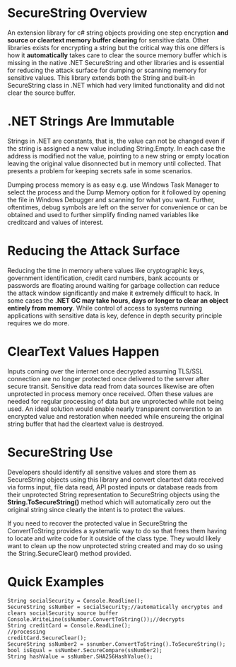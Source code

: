 # SecureString Overview

An extension library for c# string objects providing one step encryption **and source or cleartext memory buffer clearing** for sensitive data.  Other libraries exists for encrypting a string but the critical way this one differs is how it **automatically** takes care to clear the source memory buffer which is missing in the native .NET SecureString and other libraries and is essential for reducing the attack surface for dumping or scanning memory for sensitive values.  This library extends both the String and built-in SecureString class in .NET which had very limited functionality and did not clear the source buffer.

# .NET Strings Are Immutable

Strings in .NET are constants, that is, the value can not be changed even if the string is assigned a new value including String.Empty.  In each case the address is modified not the value, pointing to a new string or empty location leaving the original value disonnected but in memory until collected.  That presents a problem for keeping secrets safe in some scenarios.  

Dumping process memory is as easy e.g. use Windows Task Manager to select the process and the Dump Memory option for it followed by opening the file in Windows Debugger and scanning for what you want.  Further, oftentimes, debug symbols are left on the server for convenience or can be obtained and used to further simplify finding named variables like creditcard and values of interest.

# Reducing the Attack Surface 

Reducing the time in memory where values like cryptographic keys, government identification, credit card numbers, bank accounts or passwords are floating around waiting for garbage collection can reduce the attack window significantly and make it extremely difficult to hack.  In some cases the **.NET GC may take hours, days or longer to clear an object entirely from memory**.  While control of access to systems running applications with sensitive data is key, defence in depth security principle requires we do more.

# ClearText Values Happen

Inputs coming over the internet once decrypted assuming TLS/SSL connection are no longer protected once delivered to the server after secure transit.  Sensitive data read from data sources likewise are often unprotected in process memory once received.  Often these values are needed for regular processing of data but are unprotected while not being used.  An ideal solution would enable nearly transparent converstion to an encrypted value and restoration when needed while ensureing the original string buffer that had the cleartext value is destroyed.

# SecureString Use

Developers should identify all sensitive values and store them as SecureString objects using this library and convert cleartext data received via forms input, file data read, API posted inputs or database reads from their unprotected String representation to SecureString objects using the **String.ToSecureString()** method which will automatically zero out the original string since clearly the intent is to protect the values.

If you need to recover the protected value in SecureString the ConvertToString provides a systematic way to do so that frees them having to locate and write code for it outside of the class type. They would likely want to clean up the now unprotected string created and may do so using the String.SecureClear() method provided.

# Quick Examples
```
String socialSecurity = Console.Readline();
SecureString ssNumber = socialSecurity;//automatically encryptes and clears socialSecurity source buffer
Console.WriteLine(ssNumber.ConvertToString());//decrypts
String creditCard = Console.ReadLine();
//processing
creditCard.SecureClear();
SecureString ssNumber2 = ssnumber.ConvertToString().ToSecureString();
bool isEqual = ssNumber.SecureCompare(ssNumber2);
String hashValue = ssNumber.SHA256HashValue();
```
